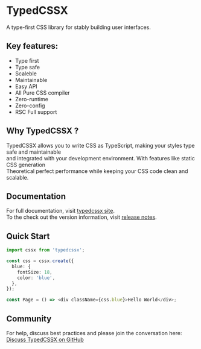 # TypedCSSX

A type-first CSS library for stably building user interfaces.

## Key features:

- Type first
- Type safe
- Scaleble
- Maintainable
- Easy API
- All Pure CSS compiler
- Zero-runtime
- Zero-config
- RSC Full support

## Why TypedCSSX ?

TypedCSSX allows you to write CSS as TypeScript, making your styles type safe and maintainable  
and integrated with your development environment. With features like static CSS generation  
Theoretical perfect performance while keeping your CSS code clean and scalable.

## Documentation

For full documentation, visit [typedcssx site](https://typedcssx.vercel.app/).  
To the check out the version information, visit [release notes](https://github.com/typedcsslab/typedcssx/releases).

## Quick Start

```typescript
import cssx from 'typedcssx';

const css = cssx.create({
  blue: {
    fontSize: 18,
    color: 'blue',
  },
});

const Page = () => <div className={css.blue}>Hello World</div>;
```

## Community

For help, discuss best practices and please join the conversation here:  
[Discuss TypedCSSX on GitHub](https://github.com/typedcsslab/typedcssx/discussions)
